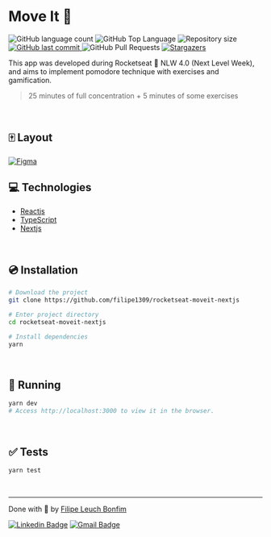 # Move It 💪

<img alt="GitHub language count" src="https://img.shields.io/github/languages/count/filipe1309/rocketseat-moveit-nextjs?color=6E40C9&style=flat-square">
  <img alt="GitHub Top Language" src="https://img.shields.io/github/languages/top/filipe1309/rocketseat-moveit-nextjs?color=6E40C9&style=flat-square">
<img alt="Repository size" src="https://img.shields.io/github/repo-size/filipe1309/rocketseat-moveit-nextjs?color=6E40C9">
 <a href="https://github.com/filipe1309/rocketseat-moveit-nextjs/commits/master">
    <img alt="GitHub last commit" src="https://img.shields.io/github/last-commit/filipe1309/rocketseat-moveit-nextjs?color=6E40C9">
  </a> 
  <img alt="GitHub Pull Requests" src="https://img.shields.io/github/issues-pr/filipe1309/rocketseat-moveit-nextjs?color=6E40C9" />
  <a href="https://github.com/filipe1309/rocketseat-moveit-nextjs/stargazers">
    <img alt="Stargazers" src="https://img.shields.io/github/stars/filipe1309/rocketseat-moveit-nextjs?color=6E40C9&logo=github">
  </a>
</p>

This app was developed during Rocketseat 🚀 NLW 4.0 (Next Level Week), and aims to implement pomodore technique with exercises and gamification.

> 25 minutes of full concentration + 5 minutes of some exercises

<br />

## 🀄 Layout

<a href="https://www.figma.com/file/n9J6604nMGB7Cgt2vEVtWb/Move.it-1.0-Dark-Mode">
  <img alt="Figma" src="https://img.shields.io/badge/figma%20-%236E40C9.svg?&style=for-the-badge&logo=figma&logoColor=white"/>
</a>

<br />

## 💻 Technologies

- [Reactjs](https://reactjs.org/)
- [TypeScript](https://www.typescriptlang.org/)
- [Nextjs](https://nextjs.org/)

<br />

## 💿 Installation

```sh
# Download the project
git clone https://github.com/filipe1309/rocketseat-moveit-nextjs

# Enter project directory
cd rocketseat-moveit-nextjs

# Install dependencies
yarn
```

<br />

## 🏃 Running

```sh
yarn dev
# Access http://localhost:3000 to view it in the browser.
```

<br />

## ✅ Tests

```sh
yarn test
```

<br />

---

Done with :purple_heart: by [Filipe Leuch Bonfim](https://github.com/filipe1309)

[![Linkedin Badge](https://img.shields.io/badge/-Filipe%20Leuch%20Bonfim-6E40C9?style=flat-square&logo=Linkedin&logoColor=white&link=https://www.linkedin.com/in/filipe1309/)](https://www.linkedin.com/in/filipe1309/)
[![Gmail Badge](https://img.shields.io/badge/-filipe1309@gmail.com-6E40C9?style=flat-square&logo=Gmail&logoColor=white&link=mailto:filipe1309@gmail.com)](mailto:filipe1309@gmail.com)
